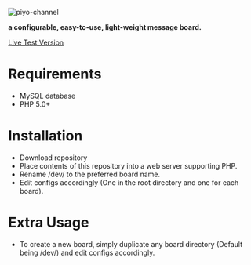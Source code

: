 ![piyo-channel](https://channel.piyo.cafe/img/channelBlue.png)

**a configurable, easy-to-use, light-weight message board.**

[Live Test Version](https://channel.piyo.cafe/dev/)

# Requirements
* MySQL database
* PHP 5.0+

# Installation
* Download repository
* Place contents of this repository into a web server supporting PHP.
* Rename /dev/ to the preferred board name.
* Edit configs accordingly (One in the root directory and one for each board).

# Extra Usage
* To create a new board, simply duplicate any board directory (Default being /dev/) and edit configs accordingly.
